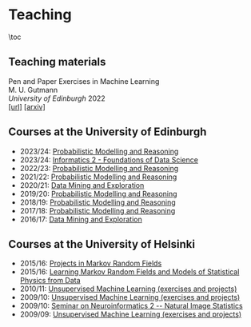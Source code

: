 
# Teaching

\toc 

## Teaching materials

Pen and Paper Exercises in Machine Learning\
M. U. Gutmann\
_University of Edinburgh_ 2022\
[[url]](https://github.com/michaelgutmann/ml-pen-and-paper-exercises)  [[arxiv]](https://arxiv.org/abs/2206.13446)

## Courses at the University of Edinburgh

* 2023/24: [Probabilistic Modelling and Reasoning](https://opencourse.inf.ed.ac.uk/pmr)
* 2023/24: [Informatics 2 - Foundations of Data Science](https://opencourse.inf.ed.ac.uk/inf2-fds)
* 2022/23: [Probabilistic Modelling and Reasoning](http://www.inf.ed.ac.uk/teaching/courses/pmr/22-23)
* 2021/22: [Probabilistic Modelling and Reasoning](http://www.inf.ed.ac.uk/teaching/courses/pmr/21-22)
* 2020/21: [Data Mining and Exploration](http://www.inf.ed.ac.uk/teaching/courses/dme/)
* 2019/20: [Probabilistic Modelling and Reasoning](http://www.inf.ed.ac.uk/teaching/courses/pmr/19-20)
* 2018/19: [Probabilistic Modelling and Reasoning](http://www.inf.ed.ac.uk/teaching/courses/pmr/18-19) 
* 2017/18: [Probabilistic Modelling and Reasoning](http://www.inf.ed.ac.uk/teaching/courses/pmr/17-18) 
* 2016/17: [Data Mining and Exploration](http://www.inf.ed.ac.uk/teaching/courses/dme/)

## Courses at the University of Helsinki

* 2015/16: [Projects in Markov Random Fields](https://www.cs.helsinki.fi/en/courses/582758/2016/k/k/1)
* 2015/16: [Learning Markov Random Fields and Models of Statistical Physics from Data](https://www.cs.helsinki.fi/en/courses/582753/2015/s/k/1)
* 2010/11: [Unsupervised Machine Learning (exercises and projects)](https://www.cs.helsinki.fi/en/courses/582674/2011/k/k/1)
* 2009/10: [Unsupervised Machine Learning (exercises and projects)](https://www.cs.helsinki.fi/u/ahyvarin/teaching/uml2010/)
* 2009/10: [Seminar on Neuroinformatics 2 -- Natural Image Statistics](https://www.cs.helsinki.fi/u/ahyvarin/teaching/niseminar2/)
* 2009/09: [Unsupervised Machine Learning (exercises and projects)](https://www.cs.helsinki.fi/u/ahyvarin/teaching/uml2009/)
